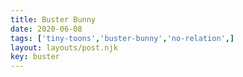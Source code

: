 ```yaml
---
title: Buster Bunny
date: 2020-06-08
tags: ['tiny-toons','buster-bunny','no-relation',]
layout: layouts/post.njk
key: buster
---
```


